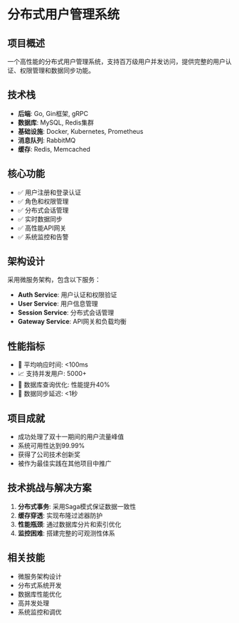 # 分布式用户管理系统

## 项目概述
一个高性能的分布式用户管理系统，支持百万级用户并发访问，提供完整的用户认证、权限管理和数据同步功能。

## 技术栈
- **后端**: Go, Gin框架, gRPC
- **数据库**: MySQL, Redis集群
- **基础设施**: Docker, Kubernetes, Prometheus
- **消息队列**: RabbitMQ
- **缓存**: Redis, Memcached

## 核心功能
- ✅ 用户注册和登录认证
- ✅ 角色和权限管理
- ✅ 分布式会话管理
- ✅ 实时数据同步
- ✅ 高性能API网关
- ✅ 系统监控和告警

## 架构设计
采用微服务架构，包含以下服务：
- **Auth Service**: 用户认证和权限验证
- **User Service**: 用户信息管理
- **Session Service**: 分布式会话管理
- **Gateway Service**: API网关和负载均衡

## 性能指标
- 🚀 平均响应时间: <100ms
- 📈 支持并发用户: 5000+
- 💾 数据库查询优化: 性能提升40%
- 🔄 数据同步延迟: <1秒

## 项目成就
- 成功处理了双十一期间的用户流量峰值
- 系统可用性达到99.99%
- 获得了公司技术创新奖
- 被作为最佳实践在其他项目中推广

## 技术挑战与解决方案
1. **分布式事务**: 采用Saga模式保证数据一致性
2. **缓存穿透**: 实现布隆过滤器防护
3. **性能瓶颈**: 通过数据库分片和索引优化
4. **监控困难**: 搭建完整的可观测性体系

## 相关技能
- 微服务架构设计
- 分布式系统开发
- 数据库性能优化
- 高并发处理
- 系统监控和调优
